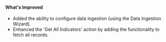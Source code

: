 #### What's Improved
- Added the ability to configure data ingestion (using the Data Ingestion Wizard).
- Enhanced the 'Get All Indicators' action by adding the functionality to fetch all records.
